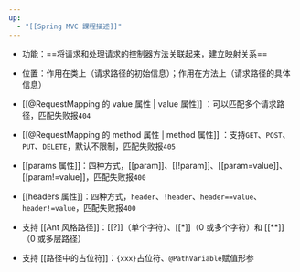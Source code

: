 ```yaml
---
up:
  - "[[Spring MVC 課程描述]]"
---
```

- 功能：==将请求和处理请求的控制器方法关联起来，建立映射关系==

- 位置：作用在类上（请求路径的初始信息）；作用在方法上（请求路径的具体信息）

- [[@RequestMapping 的 value 属性 | value 属性]] ：可以匹配多个请求路径，匹配失败报`404`

- [[@RequestMapping 的 method 属性 | method 属性]] ：支持`GET`、`POST`、`PUT`、`DELETE`，默认不限制，匹配失败报`405`

- [[params 属性]]：四种方式，[[param]]、[[!param]]、[[param=value]]、[[param!=value]]，匹配失败报`400`

- [[headers 属性]]：四种方式，`header`、`!header`、`header==value`、`header!=value`，匹配失败报`400`

- 支持 [[Ant 风格路径]]：[[?]]（单个字符）、[[*]]（0 或多个字符）和 [[**]]（0 或多层路径）

- 支持 [[路径中的占位符]]：`{xxx}`占位符、`@PathVariable`赋值形参